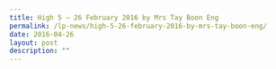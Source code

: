 ```yaml
---
title: High 5 – 26 February 2016 by Mrs Tay Boon Eng
permalink: /lp-news/high-5-26-february-2016-by-mrs-tay-boon-eng/
date: 2016-04-26
layout: post
description: ""
---
```

